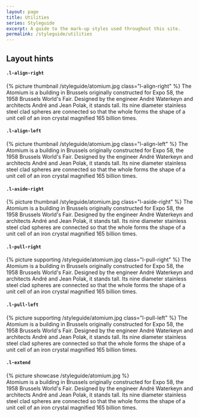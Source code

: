 ```yaml
---
layout: page
title: Utilities
series: Styleguide
excerpt: A guide to the mark-up styles used throughout this site.
permalink: /styleguide/utilities
---
```

## Layout hints

#### `.l-align-right`
{% picture thumbnail /styleguide/atomium.jpg class="l-align-right" %} The Atomium is a building in Brussels originally constructed for Expo 58, the 1958 Brussels World's Fair. Designed by the engineer André Waterkeyn and architects André and Jean Polak, it stands tall. Its nine diameter stainless steel clad spheres are connected so that the whole forms the shape of a unit cell of an iron crystal magnified 165 billion times.

#### `.l-align-left`
{% picture thumbnail /styleguide/atomium.jpg class="l-align-left" %} The Atomium is a building in Brussels originally constructed for Expo 58, the 1958 Brussels World's Fair. Designed by the engineer André Waterkeyn and architects André and Jean Polak, it stands tall. Its nine diameter stainless steel clad spheres are connected so that the whole forms the shape of a unit cell of an iron crystal magnified 165 billion times.

#### `.l-aside-right`
{% picture thumbnail /styleguide/atomium.jpg class="l-aside-right" %} The Atomium is a building in Brussels originally constructed for Expo 58, the 1958 Brussels World's Fair. Designed by the engineer André Waterkeyn and architects André and Jean Polak, it stands tall. Its nine diameter stainless steel clad spheres are connected so that the whole forms the shape of a unit cell of an iron crystal magnified 165 billion times.

#### `.l-pull-right`
{% picture supporting /styleguide/atomium.jpg class="l-pull-right" %} The Atomium is a building in Brussels originally constructed for Expo 58, the 1958 Brussels World's Fair. Designed by the engineer André Waterkeyn and architects André and Jean Polak, it stands tall. Its nine diameter stainless steel clad spheres are connected so that the whole forms the shape of a unit cell of an iron crystal magnified 165 billion times.

#### `.l-pull-left`
{% picture supporting /styleguide/atomium.jpg class="l-pull-left" %} The Atomium is a building in Brussels originally constructed for Expo 58, the 1958 Brussels World's Fair. Designed by the engineer André Waterkeyn and architects André and Jean Polak, it stands tall. Its nine diameter stainless steel clad spheres are connected so that the whole forms the shape of a unit cell of an iron crystal magnified 165 billion times.

#### `.l-extend`
<div class="l-extend">
{% picture showcase /styleguide/atomium.jpg %}
</div>
Atomium is a building in Brussels originally constructed for Expo 58, the 1958 Brussels World's Fair. Designed by the engineer André Waterkeyn and architects André and Jean Polak, it stands tall. Its nine diameter stainless steel clad spheres are connected so that the whole forms the shape of a unit cell of an iron crystal magnified 165 billion times.
